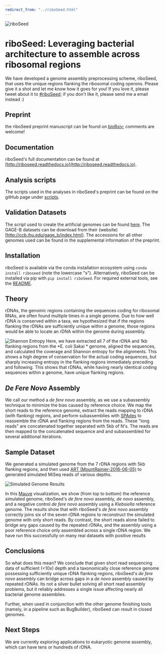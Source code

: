 ```yaml
---
redirect_from: "../riboSeed.html"
---
```


![riboSeed](images/logo_1.png)

# riboSeed: Leveraging bacterial architecture to assemble across ribosomal regions

We have developed a genome assembly preprocessing scheme, riboSeed, that uses the unique regions flanking the ribosomal coding operons. Please give it a shot and let me know how it goes for you! If you love it, please tweet about it to [#riboSeed](https://twitter.com/search?f=tweets&q=%23riboSeed&src=typd"); if you don't like it, please send me a email instead :)

## Preprint
the riboSeed preprint manuscript can be found on [bioRxiv](http://www.biorxiv.org/content/early/2017/07/05/159798); comments are welcome!

## Documentation
riboSeed's full documentation can be found at [http://riboseed.readthedocs.io](http://riboseed.readthedocs.io).

## Analysis scripts
The scripts used in the analyses in riboSeed's preprint can be found on the gitHub page under [scripts](https://github.com/nickp60/riboSeed/tree/master/scripts).

## Validation Datasets
The script used to create the artificial genomes can be found [here](https://github.com/nickp60/riboSeed/blob/master/scripts/coliSimulation.sh). The GAGE-B datasets can be download from their (website)[http://ccb.jhu.edu/gage_b/index.html]. The accessions for all other genomes used can be found in the supplemental information of the preprint.


## Installation
riboSeed is available via the conda installation ecosystem using `conda install riboseed` (note the lowercase "s"). Alternatively, riboSeed can be installed via pip with `pip install riboSeed`. For required external tools, see the [README](https://github.com/nickp60/riboSeed/blob/master/README.md#installation).

## Theory

rDNAs, the genomic regions containing the sequences coding for ribosomal RNAs, are often found multiple times in a single genome. Due to how well rDNA is conserved within a taxa, we hypothesized that if the regions flanking the rDNAs are sufficiently unique within a genome, those regions would be able to locate an rDNA within the genome during assembly.

![Shannon Entropy](images/entropy_plot.png)
Here, we have extracted all 7 of the rDNA and 1kb flanking regions from the *E. coli Sakai * genome, aligned the sequences, and calculated the coverage and Shannon entropy for the alignments.  This shows a high degree of conservation for the actual coding sequences, but sharply increasing entropy in the flanking regions immediately preceding and following.  This shows that rDNAs, while having nearly identical coding sequences within a genome, have unique flanking regions.

## *De Fere Novo* Assembly

We call our method a *de fere novo* assembly, as we use a subassembly technique to minimize the bias caused by reference choice.  We map the short reads to the reference genome, extract the reads mapping to rDNA (with flanking) regions, and perform subassemblies with [SPAdes](http://bioinf.spbau.ru/spades) to reassemble the rDNA and flanking regions from the reads.  These "long reads" are concatenated together separated with 5kb of N's. The reads are then mapped to the concatenated sequence and and subassembled for several additional iterations.


## Sample Dataset

We generated a simulated genome from the 7 rDNA regions with 5kb flanking regions, and then used [ART (MountRainier-2016-06-05)]("https://www.niehs.nih.gov/research/resources/software/biostatistics/art/") to generated simulated MiSeq reads of various depths.

![Simulated Genome Results](images/mauve_simulated.png)

In this [Mauve](http://darlinglab.org/mauve/mauve.html) visualization, we show (from top to bottom) the reference simulated genome, riboSeed's  *de fere novo* assembly,  *de novo* assembly, and a negative control  *de fere novo* assembly using a *Klebsiella* reference genome.  The results show that with riboSeed's *de fere novo* assembly correctly joins six of the seven rDNA regions to reconstruct the simulated genome with only short reads.  By contrast, the short reads alone failed to bridge any gaps caused by the repeated rDNAs, and the assembly using a poor reference choice only assembled across a single rDNA region. We have run this successfully on many real datasets with positive results


## Conclusions

So what does this mean? We conclude that given short read sequencing data of sufficient (<10x) depth and a taxonomically close reference genome possessing sufficiently unique rDNA flanking regions, riboSeed's *de fere novo* assembly can bridge across gaps in a *de novo* assembly caused by repeated rDNAs.  Its not a silver bullet solving all short read assembly problems, but it reliably addresses a single issue affecting nearly all bacterial genome assemblies.

Further, when used in conjunction with the other genome finishing tools (namely, in a pipeline such as BugBuilder), riboSeed can result in closed genomes.


## Next Steps

We are currently exploring applications to eukaryotic genome assembly, which can have tens or hundreds of rDNA.

